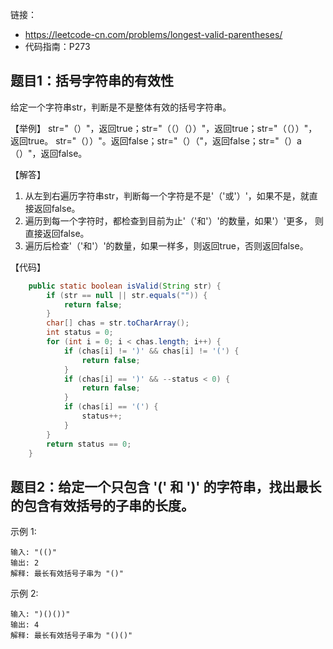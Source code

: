 链接：
- https://leetcode-cn.com/problems/longest-valid-parentheses/
- 代码指南：P273


## 题目1：括号字符串的有效性
给定一个字符串str，判断是不是整体有效的括号字符串。

【举例】
str="（）"，返回true；str="（（）（））"，返回true；str="（（））"，返回true。 
str="（））"。返回false；str="（）（"，返回false；str="（）a（）"，返回false。

【解答】
1. 从左到右遍历字符串str，判断每一个字符是不是'（'或'）'，如果不是，就直接返回false。
2. 遍历到每一个字符时，都检查到目前为止'（'和'）'的数量，如果'）'更多， 则直接返回false。
3. 遍历后检查'（'和'）'的数量，如果一样多，则返回true，否则返回false。

【代码】
```Java
    public static boolean isValid(String str) {
        if (str == null || str.equals("")) {
            return false;
        }
        char[] chas = str.toCharArray();
        int status = 0;
        for (int i = 0; i < chas.length; i++) {
            if (chas[i] != ')' && chas[i] != '(') {
                return false;
            }
            if (chas[i] == ')' && --status < 0) {
                return false;
            }
            if (chas[i] == '(') {
                status++;
            }
        }
        return status == 0;
    }
```



## 题目2：给定一个只包含 '(' 和 ')' 的字符串，找出最长的包含有效括号的子串的长度。

示例 1:

```
输入: "(()"
输出: 2
解释: 最长有效括号子串为 "()"
```

示例 2:

```
输入: ")()())"
输出: 4
解释: 最长有效括号子串为 "()()"
```



